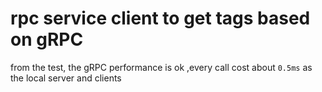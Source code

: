 # rpc service client to get tags based on gRPC

from the test, the gRPC performance is ok ,every call cost about `0.5ms` as the local server and clients
